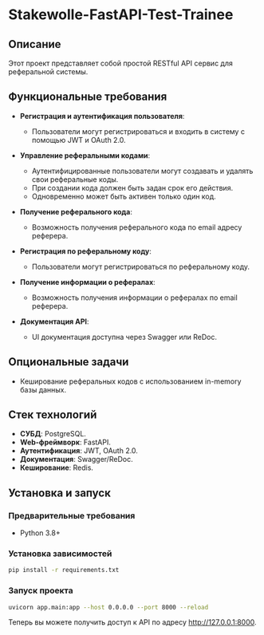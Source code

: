 # Stakewolle-FastAPI-Test-Trainee

## Описание

Этот проект представляет собой простой RESTful API сервис для реферальной системы. 

## Функциональные требования

- **Регистрация и аутентификация пользователя**:
  - Пользователи могут регистрироваться и входить в систему с помощью JWT и OAuth 2.0.
  
- **Управление реферальными кодами**:
  - Аутентифицированные пользователи могут создавать и удалять свои реферальные коды. 
  - При создании кода должен быть задан срок его действия. 
  - Одновременно может быть активен только один код.

- **Получение реферального кода**:
  - Возможность получения реферального кода по email адресу реферера.

- **Регистрация по реферальному коду**:
  - Пользователи могут регистрироваться по реферальному коду.

- **Получение информации о рефералах**:
  - Возможность получения информации о рефералах по email реферера.

- **Документация API**:
  - UI документация доступна через Swagger или ReDoc.

## Опциональные задачи

- Кеширование реферальных кодов с использованием in-memory базы данных.

## Стек технологий

- **СУБД**: PostgreSQL.
- **Web-фреймворк**: FastAPI.
- **Аутентификация**: JWT, OAuth 2.0.
- **Документация**: Swagger/ReDoc.
- **Кеширование**: Redis.

## Установка и запуск

### Предварительные требования

- Python 3.8+

### Установка зависимостей

```bash
pip install -r requirements.txt
```

### Запуск проекта

```bash
uvicorn app.main:app --host 0.0.0.0 --port 8000 --reload
```

Теперь вы можете получить доступ к API по адресу http://127.0.0.1:8000.

